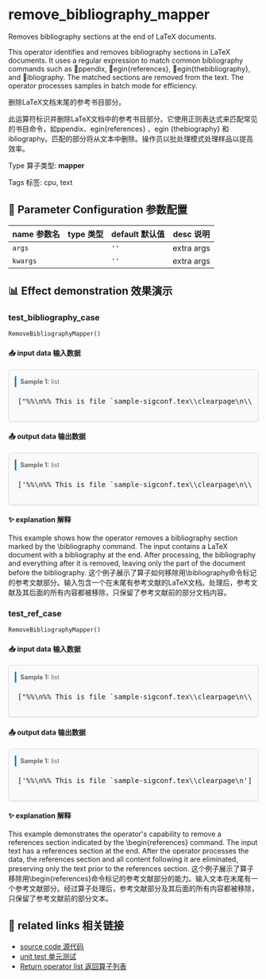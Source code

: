 # remove_bibliography_mapper

Removes bibliography sections at the end of LaTeX documents.

This operator identifies and removes bibliography sections in LaTeX documents. It uses a regular expression to match common bibliography commands such as ppendix, egin{references}, egin{thebibliography}, and ibliography. The matched sections are removed from the text. The operator processes samples in batch mode for efficiency.

删除LaTeX文档末尾的参考书目部分。

此运算符标识并删除LaTeX文档中的参考书目部分。它使用正则表达式来匹配常见的书目命令，如ppendix、egin{references} 、egin {thebiography} 和ibliography。匹配的部分将从文本中删除。操作员以批处理模式处理样品以提高效率。

Type 算子类型: **mapper**

Tags 标签: cpu, text

## 🔧 Parameter Configuration 参数配置
| name 参数名 | type 类型 | default 默认值 | desc 说明 |
|--------|------|--------|------|
| `args` |  | `''` | extra args |
| `kwargs` |  | `''` | extra args |

## 📊 Effect demonstration 效果演示
### test_bibliography_case
```python
RemoveBibliographyMapper()
```

#### 📥 input data 输入数据
<div class="sample-card" style="border:1px solid #ddd; padding:12px; margin:8px 0; border-radius:6px; background:#fafafa; box-shadow:0 1px 3px rgba(0,0,0,0.1);"><div class="sample-header" style="background:#f8f9fa; padding:4px 8px; margin-bottom:6px; border-radius:3px; font-size:0.9em; color:#666; border-left:3px solid #007acc;"><strong>Sample 1:</strong> list</div><pre style="padding:6px; background:#f6f8fa; border-radius:4px; overflow-x:auto; white-space:pre; word-wrap:normal;">[&quot;%%\n%% This is file `sample-sigconf.tex\\clearpage\n\\bibliographystyle{ACM-Reference-Format}\n\\bibliography{sample-base}\n\\end{document}\n\\endinput\n%%\n%% End of file `sample-sigconf.tex&#x27;.\n&quot;]</pre></div>

#### 📤 output data 输出数据
<div class="sample-card" style="border:1px solid #ddd; padding:12px; margin:8px 0; border-radius:6px; background:#fafafa; box-shadow:0 1px 3px rgba(0,0,0,0.1);"><div class="sample-header" style="background:#f8f9fa; padding:4px 8px; margin-bottom:6px; border-radius:3px; font-size:0.9em; color:#666; border-left:3px solid #007acc;"><strong>Sample 1:</strong> list</div><pre style="padding:6px; background:#f6f8fa; border-radius:4px; overflow-x:auto; white-space:pre; word-wrap:normal;">[&#x27;%%\n%% This is file `sample-sigconf.tex\\clearpage\n\\bibliographystyle{ACM-Reference-Format}\n&#x27;]</pre></div>

#### ✨ explanation 解释
This example shows how the operator removes a bibliography section marked by the \bibliography command. The input contains a LaTeX document with a bibliography at the end. After processing, the bibliography and everything after it is removed, leaving only the part of the document before the bibliography.
这个例子展示了算子如何移除用\bibliography命令标记的参考文献部分。输入包含一个在末尾有参考文献的LaTeX文档。处理后，参考文献及其后面的所有内容都被移除，只保留了参考文献前的部分文档内容。

### test_ref_case
```python
RemoveBibliographyMapper()
```

#### 📥 input data 输入数据
<div class="sample-card" style="border:1px solid #ddd; padding:12px; margin:8px 0; border-radius:6px; background:#fafafa; box-shadow:0 1px 3px rgba(0,0,0,0.1);"><div class="sample-header" style="background:#f8f9fa; padding:4px 8px; margin-bottom:6px; border-radius:3px; font-size:0.9em; color:#666; border-left:3px solid #007acc;"><strong>Sample 1:</strong> list</div><pre style="padding:6px; background:#f6f8fa; border-radius:4px; overflow-x:auto; white-space:pre; word-wrap:normal;">[&quot;%%\n%% This is file `sample-sigconf.tex\\clearpage\n\\begin{references}\n\\end{document}\n\\endinput\n%%\n%% End of file `sample-sigconf.tex&#x27;.\n&quot;]</pre></div>

#### 📤 output data 输出数据
<div class="sample-card" style="border:1px solid #ddd; padding:12px; margin:8px 0; border-radius:6px; background:#fafafa; box-shadow:0 1px 3px rgba(0,0,0,0.1);"><div class="sample-header" style="background:#f8f9fa; padding:4px 8px; margin-bottom:6px; border-radius:3px; font-size:0.9em; color:#666; border-left:3px solid #007acc;"><strong>Sample 1:</strong> list</div><pre style="padding:6px; background:#f6f8fa; border-radius:4px; overflow-x:auto; white-space:pre; word-wrap:normal;">[&#x27;%%\n%% This is file `sample-sigconf.tex\\clearpage\n&#x27;]</pre></div>

#### ✨ explanation 解释
This example demonstrates the operator's capability to remove a references section indicated by the \begin{references} command. The input text has a references section at the end. After the operator processes the data, the references section and all content following it are eliminated, preserving only the text prior to the references section.
这个例子展示了算子移除用\begin{references}命令标记的参考文献部分的能力。输入文本在末尾有一个参考文献部分。经过算子处理后，参考文献部分及其后面的所有内容都被移除，只保留了参考文献前的部分文本。


## 🔗 related links 相关链接
- [source code 源代码](../../../data_juicer/ops/mapper/remove_bibliography_mapper.py)
- [unit test 单元测试](../../../tests/ops/mapper/test_remove_bibliography_mapper.py)
- [Return operator list 返回算子列表](../../Operators.md)